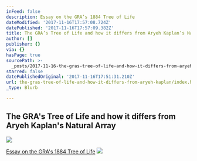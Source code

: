 ```yaml
---
inFeed: false
description: Essay on the GRA’s 1884 Tree of Life
dateModified: '2017-11-16T17:57:08.724Z'
datePublished: '2017-11-16T17:57:09.382Z'
title: The GRA’s Tree of Life and how it differs from Aryeh Kaplan’s Natural Array
author: []
publisher: {}
via: {}
hasPage: true
sourcePath: >-
  _posts/2017-11-16-the-gras-tree-of-life-and-how-it-differs-from-aryeh-kaplan.md
starred: false
datePublishedOriginal: '2017-11-16T17:51:31.210Z'
url: the-gras-tree-of-life-and-how-it-differs-from-aryeh-kaplan/index.html
_type: Blurb

---
```

## The GRA's Tree of Life and how it differs from Aryeh Kaplan's Natural Array
![](https://the-grid-user-content.s3-us-west-2.amazonaws.com/aa835e3f-986c-4746-b1e8-9bd3c3277867.jpg)

[Essay on the GRA's 1884 Tree of Life][0]
![](https://the-grid-user-content.s3-us-west-2.amazonaws.com/528efb54-cb6f-4131-ae5a-088f2ab73e36.jpg)

[0]: https://www.academia.edu/34719582/Kaplans_Error_v2.docx
